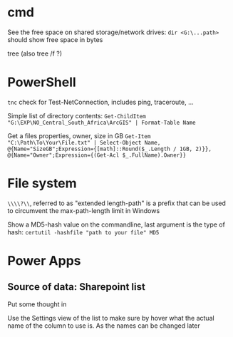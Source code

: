 # cmd

See the free space on shared storage/network drives: 
`dir <G:\...path>` should show free space in bytes

tree (also tree /f ?)

# PowerShell

`tnc` check for Test-NetConnection, includes ping, traceroute, ...

Simple list of directory contents:
`Get-ChildItem "G:\EXP\NO_Central_South_Africa\ArcGIS" | Format-Table Name`

Get a files properties, owner, size in GB
`Get-Item "C:\Path\To\Your\File.txt" | Select-Object Name, @{Name="SizeGB";Expression={[math]::Round($_.Length / 1GB, 2)}}, @{Name="Owner";Expression={(Get-Acl $_.FullName).Owner}}`

# File system

`\\\\?\\`, referred to as "extended length-path" is a prefix that can be used to circumvent the max-path-length limit in Windows

Show a MD5-hash value on the commandline, last argument is the type of hash: 
`certutil -hashfile "path to your file" MD5`

# Power Apps

## Source of data: Sharepoint list

Put some thought in 

Use the Settings view of the list to make sure by hover what the actual name of the column to use is. As the names can be changed later
